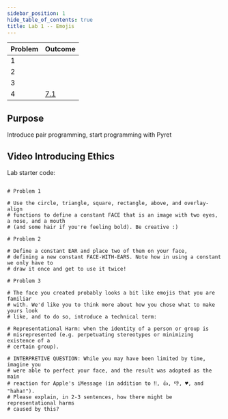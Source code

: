 ```yaml
---
sidebar_position: 1
hide_table_of_contents: true
title: Lab 1 -- Emojis
---
```



Problem | Outcome
--      | --
1       | 
2       | 
3       |
4       | [7.1](/outcomes/#(7.1))


## Purpose

Introduce pair programming, start programming with Pyret

## Video Introducing Ethics



Lab starter code:

```arr

# Problem 1

# Use the circle, triangle, square, rectangle, above, and overlay-align
# functions to define a constant FACE that is an image with two eyes, a nose, and a mouth
# (and some hair if you're feeling bold). Be creative :)

# Problem 2

# Define a constant EAR and place two of them on your face,
# defining a new constant FACE-WITH-EARS. Note how in using a constant we only have to
# draw it once and get to use it twice!

# Problem 3

# The face you created probably looks a bit like emojis that you are familiar
# with. We'd like you to think more about how you chose what to make yours look
# like, and to do so, introduce a technical term:

# Representational Harm: when the identity of a person or group is
# misrepresented (e.g. perpetuating stereotypes or minimizing existence of a
# certain group).

# INTERPRETIVE QUESTION: While you may have been limited by time, imagine you
# were able to perfect your face, and the result was adopted as the main
# reaction for Apple's iMessage (in addition to ‼, 👍, 👎, ♥, and "haha!").
# Please explain, in 2-3 sentences, how there might be representational harms
# caused by this?
```

